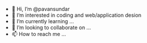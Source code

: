 - 👋 Hi, I’m @pavansundar
- 👀 I’m interested in coding and web/application desion
- 🌱 I’m currently learning ...
- 💞️ I’m looking to collaborate on ...
- 📫 How to reach me ...

<!---
pavansundar9/pavansundar9 is a ✨ special ✨ repository because its `README.md` (this file) appears on your GitHub profile.
You can click the Preview link to take a look at your changes.
--->
